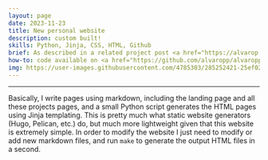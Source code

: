 ```yaml
---
layout: page
date: 2023-11-23
title: New personal website
description: custom built!
skills: Python, Jinja, CSS, HTML, Github
brief: As described in a related project post <a href="https://alvarop.me/projects/personal-website.html" target="_blank">Pelican</a>, I built myself a website using Jekyll and a modified open-source theme. However, I was not completely satisfied with the result and it wasn't easy to maintain. A few years ago I discovered <a href="http://casual-effects.com/markdeep/" target="_blank">Markdeep</a>, which makes creating simple websites using markdown extremely easy. This, combined with a bit of Python code and Jinja templating, allowed me to create a new website that is much easier to maintain and customize—you're looking at it now!
how-to: code available on <a href="https://github.com/alvaropp/alvaropp.github.io" target="_blank">GitHub</a>.
img: https://user-images.githubusercontent.com/4785303/285252421-25ef02c7-16e1-4091-9cbb-ff8eb2152c52.jpeg
---
```


<hr>

Basically, I write pages using markdown, including the landing page and all these projects pages, and a small Python script generates the HTML pages using Jinja templating. This is pretty much what static website generators (Hugo, Pelican, etc.) do, but much more lightweight given that this website is extremely simple. In order to modify the website I just need to modify or add new markdown files, and run `make` to generate the output HTML files in a second.
